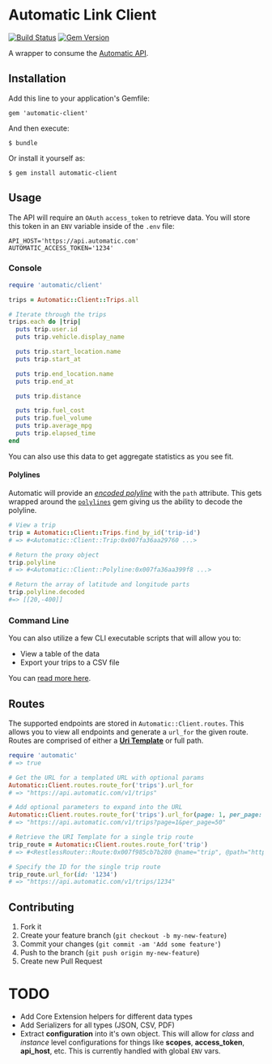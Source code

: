 # Automatic Link Client

[![Build Status](https://travis-ci.org/nateklaiber/automatic-client.png)](https://travis-ci.org/nateklaiber/automatic-client)
[![Gem Version](https://badge.fury.io/rb/automatic-client.svg)](http://badge.fury.io/rb/automatic-client)

A wrapper to consume the [Automatic
API](https://www.automatic.com/developer/documentation/). 

## Installation

Add this line to your application's Gemfile:

    gem 'automatic-client'

And then execute:

    $ bundle

Or install it yourself as:

    $ gem install automatic-client

## Usage

The API will require an `OAuth` `access_token` to retrieve data. You
will store this token in an `ENV` variable inside of the `.env` file:

```
API_HOST='https://api.automatic.com'
AUTOMATIC_ACCESS_TOKEN='1234'
```

### Console

```ruby
require 'automatic/client'

trips = Automatic::Client::Trips.all

# Iterate through the trips
trips.each do |trip|
  puts trip.user.id
  puts trip.vehicle.display_name

  puts trip.start_location.name
  puts trip.start_at

  puts trip.end_location.name
  puts trip.end_at

  puts trip.distance

  puts trip.fuel_cost
  puts trip.fuel_volume
  puts trip.average_mpg
  puts trip.elapsed_time
end
```

You can also use this data to get aggregate statistics as you see fit.

#### Polylines
Automatic will provide an [_encoded
polyline_](https://developers.google.com/maps/documentation/utilities/polylinealgorithm)
with the `path` attribute. This gets wrapped around the
[`polylines`](https://github.com/joshuaclayton/polylines) gem giving us
the ability to decode the polyline.

```ruby
# View a trip
trip = Automatic::Client::Trips.find_by_id('trip-id')
# => #<Automatic::Client::Trip:0x007fa36aa29760 ...>

# Return the proxy object
trip.polyline
# => #<Automatic::Client::Polyline:0x007fa36aa399f8 ...>

# Return the array of latitude and longitude parts
trip.polyline.decoded
#=> [[20,-400]]
```

### Command Line

You can also utilize a few CLI executable scripts that will allow you
to:

* View a table of the data
* Export your trips to a CSV file

You can [read more
here](https://github.com/nateklaiber/automatic-client/tree/master/bin).

## Routes

The supported endpoints are stored in `Automatic::Client.routes`. This
allows you to view all endpoints and generate a `url_for` the given
route. Routes are comprised of either a [__Uri
Template__](http://tools.ietf.org/html/rfc6570) or full path.

```ruby
require 'automatic'
# => true

# Get the URL for a templated URL with optional params
Automatic::Client.routes.route_for('trips').url_for
# => "https://api.automatic.com/v1/trips"

# Add optional parameters to expand into the URL
Automatic::Client.routes.route_for('trips').url_for(page: 1, per_page: 50)
# => "https://api.automatic.com/v1/trips?page=1&per_page=50"

# Retrieve the URI Template for a single trip route
trip_route = Automatic::Client.routes.route_for('trip')
# => #<RestlessRouter::Route:0x007f985cb7b280 @name="trip", @path="https://api.automatic.com/v1/trips/{id}", @options={:templated=>true}>

# Specify the ID for the single trip route
trip_route.url_for(id: '1234')
# => "https://api.automatic.com/v1/trips/1234"
```

## Contributing

1. Fork it
2. Create your feature branch (`git checkout -b my-new-feature`)
3. Commit your changes (`git commit -am 'Add some feature'`)
4. Push to the branch (`git push origin my-new-feature`)
5. Create new Pull Request

# TODO

* Add Core Extension helpers for different data types
* Add Serializers for all types (JSON, CSV, PDF)
* Extract **configuration** into it's own object. This will allow for _class_ and _instance_ level configurations for things like **scopes**, **access_token**, **api_host**, etc. This is currently handled with global `ENV` vars.
